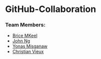 # GitHub-Collaboration






### Team Members:
- [Brice MKeel](https://github.com/Bricemck)
- [John Ng](https://github.com/ashurakuranata)
- [Yonas Misganaw](https://github.com/yonasfm)
- [Christian Vieux](https://github.com/christianvieux)
